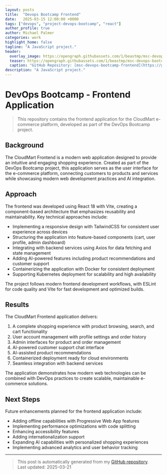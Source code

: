 ```yaml
---
layout: posts
title:  "Devops Bootcamp Frontend"
date:   2025-03-15 12:00:00 +0000
tags: ["devops", "project-devops-bootcamp", "react"]
author_profile: true
author: Michael Palmer
categories: work
highlight_home: false
tagline: "A JavaScript project."
header:
  overlay_image: https://opengraph.githubassets.com/1/beastmp/msc-devops-bootcamp-frontend
  teaser: https://opengraph.githubassets.com/1/beastmp/msc-devops-bootcamp-frontend
  caption: "GitHub Repository: [msc-devops-bootcamp-frontend](https://github.com/beastmp/msc-devops-bootcamp-frontend)"
description: "A JavaScript project."
---
```


# DevOps Bootcamp - Frontend Application

> This repository contains the frontend application for the CloudMart e-commerce platform, developed as part of the DevOps Bootcamp project.

## Background

The CloudMart Frontend is a modern web application designed to provide an intuitive and engaging shopping experience. Created as part of the DevOps Bootcamp project, this application serves as the user interface for the e-commerce platform, connecting customers to products and services while showcasing modern web development practices and AI integration.

## Approach

The frontend was developed using React 18 with Vite, creating a component-based architecture that emphasizes reusability and maintainability. Key technical approaches include:

- Implementing a responsive design with TailwindCSS for consistent user experience across devices
- Structuring the application into feature-based components (cart, user profile, admin dashboard)
- Integrating with backend services using Axios for data fetching and state management
- Adding AI-powered features including product recommendations and customer support
- Containerizing the application with Docker for consistent deployment
- Supporting Kubernetes deployment for scalability and high availability

The project follows modern frontend development workflows, with ESLint for code quality and Vite for fast development and optimized builds.

## Results

The CloudMart Frontend application delivers:

1. A complete shopping experience with product browsing, search, and cart functionality
2. User account management with profile settings and order history
3. Admin interfaces for product and order management
4. AI-powered customer support chat interface
5. AI-assisted product recommendations
6. Containerized deployment ready for cloud environments
7. Seamless integration with backend services

The application demonstrates how modern web technologies can be combined with DevOps practices to create scalable, maintainable e-commerce solutions.

## Next Steps

Future enhancements planned for the frontend application include:

- Adding offline capabilities with Progressive Web App features
- Implementing performance optimizations with code splitting
- Enhancing accessibility features
- Adding internationalization support
- Expanding AI capabilities with personalized shopping experiences
- Implementing advanced analytics and user behavior tracking

---


> This post is automatically generated from my [GitHub repository](https://github.com/beastmp/msc-devops-bootcamp-frontend).  
> Last updated: 2025-03-21

